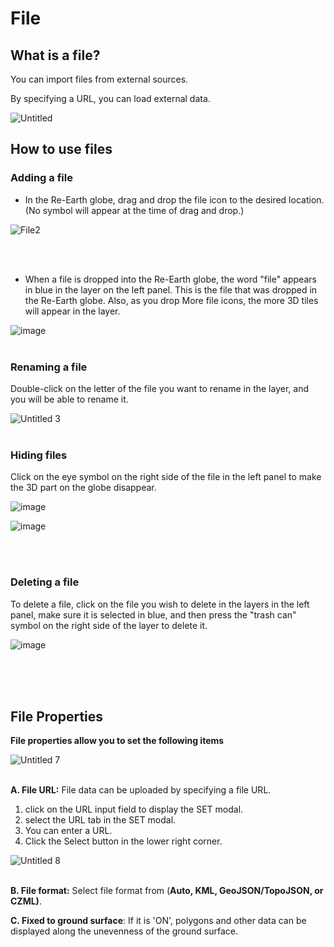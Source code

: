 # File

## What is a file?

You can import files from external sources.

By specifying a URL, you can load external data.

![Untitled](https://github.com/CS-eukarya/User-Manual-English-/assets/154571156/10fc4aa8-5a5f-4858-b6b0-e5fbd30087d8)

## How to use files

### Adding a file

- In the Re-Earth globe, drag and drop the file icon to the desired location. (No symbol will appear at the time of drag and drop.)

![File2](https://github.com/CS-eukarya/User-Manual-Japanese-/assets/154571156/2d8de00a-eee2-4915-a9d7-2c5150f5b9ed)

<br>
<br>

- When a file is dropped into the Re-Earth globe, the word "file" appears in blue in the layer on the left panel. This is the file that was dropped  in the Re-Earth globe. Also, as you drop More file icons, the more 3D tiles will appear in the layer.

![image](https://github.com/CS-eukarya/User-Manual-English-/assets/154571156/277f90c4-f3b2-4d3e-a065-c00604986e6e)
<br>
<br>
### Renaming a file

Double-click on the letter of the file you want to rename in the layer, and you will be able to rename it.

![Untitled 3](https://github.com/CS-eukarya/User-Manual-English-/assets/154571156/80e9e238-2e59-4430-a89e-a206a6af89bf)
<br>
<br>

### Hiding files

Click on the eye symbol on the right side of the file in the left panel to make the 3D part on the globe disappear.

![image](https://github.com/CS-eukarya/User-Manual-English-/assets/154571156/6cc592c7-7a47-45ab-b266-f387c258d3f1)

![image](https://github.com/CS-eukarya/User-Manual-English-/assets/154571156/b5f63bad-83c5-4a8e-881a-d8c25859587c)

<br>
<br>

### Deleting a file

To delete a file, click on the file you wish to delete in the layers in the left panel, make sure it is selected in blue, and then press the "trash can" symbol on the right side of the layer to delete it.

![image](https://github.com/CS-eukarya/User-Manual-English-/assets/154571156/7d50706f-853f-4984-b4bf-4924f02ae524)

<br>
<br>
<br>

## File Properties
**File properties allow you to set the following items**

![Untitled 7](https://github.com/CS-eukarya/User-Manual-English-/assets/154571156/3141616d-3254-48e8-aa5d-edd459ef4d10)
<br>
<br>

**A. File URL:** File data can be uploaded by specifying a file URL.

1. click on the URL input field to display the SET modal. 
2. select the URL tab in the SET modal.
3. You can enter a URL. 
4. Click the Select button in the lower right corner.

![Untitled 8](https://github.com/CS-eukarya/User-Manual-English-/assets/154571156/a70cec0c-17c3-43ac-bad3-3c5bc6f22926)
<br>
<br>

**B. File format:** Select file format from (**Auto, KML, GeoJSON/TopoJSON, or CZML)**.

**C. Fixed to ground surface**: If it is 'ON', polygons and other data can be displayed along the unevenness of the ground surface.
